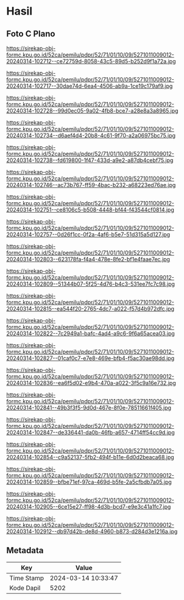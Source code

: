 # Hasil

## Foto C Plano

https://sirekap-obj-formc.kpu.go.id/52ca/pemilu/pdpr/52/71/01/10/09/5271011009012-20240314-102712--ce72759d-8058-43c5-89d5-b252d9f1a72a.jpg

https://sirekap-obj-formc.kpu.go.id/52ca/pemilu/pdpr/52/71/01/10/09/5271011009012-20240314-102717--30dae74d-6ea4-4506-ab9a-1ce19c179af9.jpg

https://sirekap-obj-formc.kpu.go.id/52ca/pemilu/pdpr/52/71/01/10/09/5271011009012-20240314-102728--99d0ec05-9a02-4fb8-bce7-a28e8a3a8965.jpg

https://sirekap-obj-formc.kpu.go.id/52ca/pemilu/pdpr/52/71/01/10/09/5271011009012-20240314-102734--d6aef4d4-20b8-4c61-9f70-a2a06975bc75.jpg

https://sirekap-obj-formc.kpu.go.id/52ca/pemilu/pdpr/52/71/01/10/09/5271011009012-20240314-102738--fd619800-1f47-433d-a9e2-a87db4cebf75.jpg

https://sirekap-obj-formc.kpu.go.id/52ca/pemilu/pdpr/52/71/01/10/09/5271011009012-20240314-102746--ac73b767-ff59-4bac-b232-a68223ed76ae.jpg

https://sirekap-obj-formc.kpu.go.id/52ca/pemilu/pdpr/52/71/01/10/09/5271011009012-20240314-102751--ce8106c5-b508-4448-bf44-f43544cf0814.jpg

https://sirekap-obj-formc.kpu.go.id/52ca/pemilu/pdpr/52/71/01/10/09/5271011009012-20240314-102757--0d26f1cc-0f2a-4af6-b5e7-51d315a5d127.jpg

https://sirekap-obj-formc.kpu.go.id/52ca/pemilu/pdpr/52/71/01/10/09/5271011009012-20240314-102803--623178fa-f4a4-478e-8fe2-bf1e4faae7ec.jpg

https://sirekap-obj-formc.kpu.go.id/52ca/pemilu/pdpr/52/71/01/10/09/5271011009012-20240314-102809--51344b07-5f25-4d76-b4c3-531ee7fc7c98.jpg

https://sirekap-obj-formc.kpu.go.id/52ca/pemilu/pdpr/52/71/01/10/09/5271011009012-20240314-102815--ea544f20-2765-4dc7-a022-f57d4b972dfc.jpg

https://sirekap-obj-formc.kpu.go.id/52ca/pemilu/pdpr/52/71/01/10/09/5271011009012-20240314-102822--7c2949a1-bafc-4ad4-a9c6-9f6a65acea03.jpg

https://sirekap-obj-formc.kpu.go.id/52ca/pemilu/pdpr/52/71/01/10/09/5271011009012-20240314-102827--01caf0c7-e7e8-469e-bfb4-f5ac30ae98dd.jpg

https://sirekap-obj-formc.kpu.go.id/52ca/pemilu/pdpr/52/71/01/10/09/5271011009012-20240314-102836--ea6f5d02-e9b4-470a-a022-3f5c9a16e732.jpg

https://sirekap-obj-formc.kpu.go.id/52ca/pemilu/pdpr/52/71/01/10/09/5271011009012-20240314-102841--49b3f3f5-9d0d-467e-8f0e-78511661f405.jpg

https://sirekap-obj-formc.kpu.go.id/52ca/pemilu/pdpr/52/71/01/10/09/5271011009012-20240314-102847--de336441-da0b-46fb-a657-4714ff54cc9d.jpg

https://sirekap-obj-formc.kpu.go.id/52ca/pemilu/pdpr/52/71/01/10/09/5271011009012-20240314-102854--c9a52137-5fb2-494f-b11e-6d0d2beaca68.jpg

https://sirekap-obj-formc.kpu.go.id/52ca/pemilu/pdpr/52/71/01/10/09/5271011009012-20240314-102859--bfbe71ef-97ca-469d-b5fe-2a5cfbdb7a05.jpg

https://sirekap-obj-formc.kpu.go.id/52ca/pemilu/pdpr/52/71/01/10/09/5271011009012-20240314-102905--6ce15e27-ff98-4d3b-bcd7-e9e3c41a1fc7.jpg

https://sirekap-obj-formc.kpu.go.id/52ca/pemilu/pdpr/52/71/01/10/09/5271011009012-20240314-102912--db97d42b-de8d-4960-b873-d284d3e1216a.jpg


## Metadata

| Key        | Value               |
| ---------- | ------------------- |
| Time Stamp | 2024-03-14 10:33:47 |
| Kode Dapil | 5202                |



